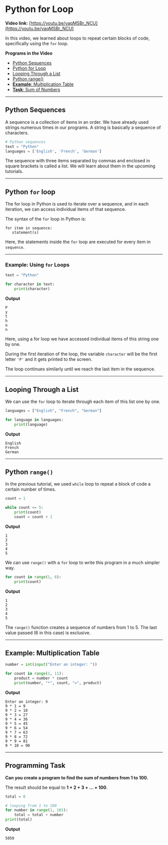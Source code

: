 # Python for Loop

**Video link:** [https://youtu.be/yaqMSBr_NCU](https://youtu.be/yaqMSBr_NCU) 

In this video, we learned about loops to repeat certain blocks of code, specifically using the `for` loop.

**Programs in the Video**

- [Python Sequences](#python-sequences)
- [Python for Loop](#python-for-loop-1)
- [Looping Through a List](#looping-through-a-list)
- [Python range()](#python-range)
- [**Example**: Multiplication Table](#example-multiplication-table)
- [**Task**: Sum of Numbers](#programming-task)

---
## Python Sequences
A sequence is a collection of items in an order. We have already used strings numerous times in our programs.
A string is basically a sequence of characters.

```python
# Python sequences
text = "Python"
languages = ['English', 'French', 'German']
```

The sequence with three items separated by commas and enclosed in square brackets is called a list.
We will learn about them in the upcoming tutorials.

---

## Python `for` loop
The for loop in Python is used to iterate over a sequence, and in each iteration, we can access individual items of that sequence.

The syntax of the `for` loop in Python is:

```
for item in sequence:
   statement(s)
```

Here, the statements inside the `for` loop are executed for every item in `sequence`.

---

### Example: Using `for` Loops

```python
text = "Python"

for character in text:
    print(character)
```

**Output**

```
P
y
t
h
o
n
```

Here, using a for loop we have accessed individual items of this string one by one.

During the first iteration of the loop, the variable `character` will be the first letter `'P'` and it gets printed to the screen.

The loop continues similarly until we reach the last item in the sequence.

---

## Looping Through a List

We can use the `for` loop to iterate through each item of this list one by one.

```python
languages = ["English", "French", "German"]

for language in languages:
    print(language)
```

**Output**

```
English
French
German
```

---

## Python `range()`

In the previous tutorial, we used `while` loop to repeat a block of code a certain number of times.

```python
count = 1

while count <= 5:
    print(count)
    count = count + 1
```

**Output**

```
1
2
3
4
5
```

We can use `range()` with a `for` loop to write this program in a much simpler way.

```python
for count in range(1, 6):
    print(count)
```

**Output**
```
1
2
3
4
5
```

The `range()` function creates a sequence of numbers from 1 to 5. The last value passed (6 in this case) is exclusive.

---
## Example: Multiplication Table

```python
number = int(input("Enter an integer: "))

for count in range(1, 11):
    product = number * count
    print(number, "*", count, "=", product)
```

**Output**
```
Enter an integer: 9
9 * 1 = 9
9 * 2 = 18
9 * 3 = 27
9 * 4 = 36
9 * 5 = 45
9 * 6 = 54
9 * 7 = 63
9 * 8 = 72
9 * 9 = 81
9 * 10 = 90
```

---

## Programming Task

**Can you create a program to find the sum of numbers from 1 to 100.**

The result should be equal to **1 + 2 + 3 + ... + 100**.

```python
total = 0

# looping from 1 to 100
for number in range(1, 101):
    total = total + number
print(total)
```

**Output**

```
5050
```
